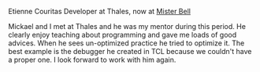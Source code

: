 
Etienne Couritas
Developer at Thales, now at [Mister Bell](http://www.misterbell.com/)

Mickael and I met at Thales and he was my mentor during this period. 
He clearly enjoy teaching about programming and gave me loads of good advices. 
When he sees un-optimized practice he tried to optimize it.
The best example is the debugger he created in TCL because we couldn't have a proper one. 
I look forward to work with him again.


